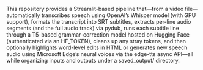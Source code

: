 This repository provides a Streamlit-based pipeline that—from a video file—automatically transcribes speech using OpenAI’s Whisper model (with GPU support), formats the transcript into SRT subtitles, extracts per-line audio segments (and the full audio track) via pydub, runs each subtitle line through a T5-based grammar-correction model hosted on Hugging Face (authenticated via an HF_TOKEN), cleans up any stray tokens, and then optionally highlights word-level edits in HTML or generates new speech audio using Microsoft Edge’s neural voices via the edge-tts async API—all while organizing inputs and outputs under a saved_output/ directory.
